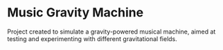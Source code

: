 # Music Gravity Machine
Project created to simulate a gravity-powered musical machine, aimed at testing and experimenting with different gravitational fields.
